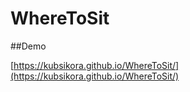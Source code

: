 # WhereToSit

##Demo

[https://kubsikora.github.io/WhereToSit/](https://kubsikora.github.io/WhereToSit/)
